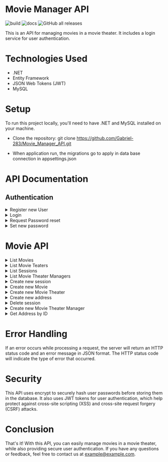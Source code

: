 # Movie Manager API

![build](https://github.com/hk-modding/api/actions/workflows/build.yaml/badge.svg)
![docs](https://github.com/hk-modding/api/actions/workflows/docs.yaml/badge.svg)
![GitHub all releases](https://img.shields.io/github/downloads/hk-modding/api/total)

This is an API for managing movies in a movie theater. It includes a login service for user authentication.

# Technologies Used

* .NET
* Entity Framework
* JSON Web Tokens (JWT)
* MySQL

# Setup

To run this project locally, you'll need to have .NET and MySQL installed on your machine.

* Clone the repository: git clone https://github.com/Gabriel-283/Movie_Manager_API.git

* When application run, the migrations go to apply in data base connection in appsettings.json

# API Documentation


## Authentication

<details>
<summary>Register new User</summary>

```
curl --location 'https://localhost:6001/Registration' \
--header 'Content-Type: application/json' \
--data-raw '{
    "UserName": "Gabriel",
    "Email": "bernardogabriel334@gmail.com",
    "Password":"Teste@123",
    "PasswordConfirm": "Teste@123",
    "Role":1
}'

```
</details>

<details>
<summary>Login</summary>

```
curl --location 'https://localhost:6001/Login' \
--header 'teste: valor' \
--header 'Content-Type: application/json' \
--data-raw '{
    "Email": "bernardogabriel334@gmail.com",
    "Password": "Teste@123"
}'

```
</details>

<details>
<summary>Request Password reset</summary>

```
curl --location 'https://localhost:6001/password-reset' \
--header 'Content-Type: application/json' \
--data-raw ' {
      "Email": "admin@admin.com"
 }
'

```
</details>

<details>
<summary>Set new password</summary>

```
curl --location 'https://localhost:6001/set-new-password' \
--header 'Content-Type: application/json' \
--data-raw '{
    "Email":"admin@admin.com",
    "Password":"Teste@123",
    "RePassword":"Teste@123",
    "Token":"CfDJ8CpZLVfMDJ1OtH7FpIxuarr7XgHuBGw1sjXYSoSWOeT5dLfrsfH962fC5dMCK9FBCfzxHqtX0y0AmeIfLp4iwMUlTCKWe0moDHglaXFoDWyDsF6RWUkGjBt4J38jNG22vdl5+LS71npDdO/3TrKEQTAHp3invh4t/QFLnBtT59n2jRJAB0KRDc+9Sftxhxq09pOZnw2b84OPjEHIIhNbGMM="
}'
```
</details>

# Movie API

<details>
<summary>List Movies</summary>

```
curl --location 'https://localhost:5001/Movie'

```
</details>

<details>
<summary>List Movie Teaters</summary>

```
curl --location 'https://localhost:5001/MovieTheater/'

```
</details>


<details>
<summary>List Sessions</summary>

```
curl --location 'https://localhost:5001/Session/'

```
</details>

<details>
<summary>List Movie Theater Managers</summary>

```
curl --location --request GET 'https://localhost:5001/MovieTheaterManager/' \
--header 'Content-Type: application/json' \
--data '{
    "Name":"teste"
}'

```
</details>

<details>
<summary>Create new session</summary>

```
curl --location 'https://localhost:5001/Session/' \
--header 'Content-Type: application/json' \
--data '{
    "MovieId": 1,
    "MovieTheaterId": 2,
    "EndSession" : "2022-09-07T21:00:00Z"
}'

```
</details>


<details>
<summary>Create new Movie</summary>

```
curl --location 'https://localhost:5001/Movie' \
--header 'accept: text/plain' \
--header 'Authorization: Bearer eyJhbGciOiJIUzI1NiIsInR5cCI6IkpXVCJ9.eyJ1c2VybmFtZSI6IkdhYnJpZWxfU291emEiLCJpZCI6IjEwMDAwIiwiaHR0cDovL3NjaGVtYXMubWljcm9zb2Z0LmNvbS93cy8yMDA4LzA2L2lkZW50aXR5L2NsYWltcy9yb2xlIjoiQWRtaW4iLCJodHRwOi8vc2NoZW1hcy54bWxzb2FwLm9yZy93cy8yMDA1LzA1L2lkZW50aXR5L2NsYWltcy9kYXRlb2ZiaXJ0aCI6IjAxLzAxLzAwMDEgMDA6MDA6MDAiLCJleHAiOjE2NjcyNjcwMjR9._Qw32qwMZvUbkkU7XA7gVBUAxyKdcgDf9XTlBmKChQg' \
--header 'Content-Type: application/json' \
--data '{
    "Title":"Todo Mundo em Panico",
    "Director" : "Sean Cunningham",
    "MovieKind" : "Comedia",
    "Duration" : 152,
    "Description" : "filme de teste"
}'

```
</details>


<details>
<summary>Create new Movie Theater</summary>

```
curl --location 'https://localhost:5001/MovieTheater/' \
--header 'Authorization: Bearer eyJhbGciOiJIUzI1NiIsInR5cCI6IkpXVCJ9.eyJ1c2VybmFtZSI6IkdhYnJpZWxfU291emEiLCJpZCI6IjEwMDA0IiwiaHR0cDovL3NjaGVtYXMubWljcm9zb2Z0LmNvbS93cy8yMDA4LzA2L2lkZW50aXR5L2NsYWltcy9yb2xlIjoiQWRtaW4iLCJodHRwOi8vc2NoZW1hcy54bWxzb2FwLm9yZy93cy8yMDA1LzA1L2lkZW50aXR5L2NsYWltcy9kYXRlb2ZiaXJ0aCI6IjAxLzAxLzAwMDEgMDA6MDA6MDAiLCJleHAiOjE2NzczODEzOTZ9.NSURouV7hq4Q3oYGWa0a447CkUYNC9PcmkxGAI6G-og' \
--header 'Content-Type: application/json' \
--data '{
    "Name": "Cinema de teste inicial",
    "AddressId" : 5,
    "MovieTheaterManagerId":1
}'

```
</details>

<details>
<summary>Create new address</summary>

```
curl --location 'https://localhost:5001/Adress/' \
--header 'Content-Type: application/json' \
--data '{
    "Number" : 1545893,
    "ZipCode" : 25861930,
    "Street" : "Rua das Pitanoogueiras",
    "Neighborhood" : "Jardim das Pitanmjgueiras"
}'

```
</details>

<details>
<summary>Delete session</summary>

```
curl --location --request DELETE 'https://localhost:5001/Session/1'

```
</details>

<details>
<summary>Create new Movie Theater Manager </summary>

```
curl --location 'https://localhost:5001/MovieTheaterManager/' \
--header 'Content-Type: application/json' \
--data '{
    "Name": "Teste"

}'

```
</details>


<details>
<summary>Get Address by ID </summary>

```
curl --location 'https://localhost:5001/Adress/1'

```
</details>

# Error Handling
If an error occurs while processing a request, the server will return an HTTP status code and an error message in JSON format. The HTTP status code will indicate the type of error that occurred.

# Security
This API uses encrypt to securely hash user passwords before storing them in the database. It also uses JWT tokens for user authentication, which help protect against cross-site scripting (XSS) and cross-site request forgery (CSRF) attacks.

# Conclusion
That's it! With this API, you can easily manage movies in a movie theater, while also providing secure user authentication. If you have any questions or feedback, feel free to contact us at example@example.com.
